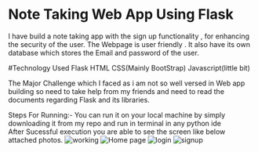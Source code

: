 # Note Taking Web App Using Flask
I have build  a note taking app with the sign up functionality , for enhancing the security of the user.
The Webpage is user friendly .
It also have its own database which stores the Email and password of the user.

#Technology Used
Flask
HTML
CSS(Mainly BootStrap)
Javascript(little bit)

The Major Challenge which I faced as i am not so well versed in Web app building so need to take help from my friends and need to read the documents regarding Flask and its libraries. 

Steps For Running:-
You can run it on your local machine by simply downloading it from my repo and run in terminal in any python ide  
After Sucessful execution you are able to see the screen like below attached photos.
![working](https://user-images.githubusercontent.com/74960939/200937653-c9460961-e6f9-4c64-8c9f-317178809c6a.png)
![Home page](https://user-images.githubusercontent.com/74960939/200937645-e2ebaf88-30a9-4aa2-906f-9ac3338b002e.png)
![login](https://user-images.githubusercontent.com/74960939/200937650-d26b8db6-8e13-47be-9c5e-82dbe104e0e2.png)
![signup](https://user-images.githubusercontent.com/74960939/200937652-288e0f7f-b87e-4140-8d28-23d8d0026773.png)
